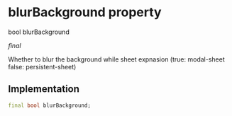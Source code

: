 


# blurBackground property







bool blurBackground
  
_<span class="feature">final</span>_



<p>Whether to blur the background while sheet expnasion (true: modal-sheet false: persistent-sheet)</p>



## Implementation

```dart
final bool blurBackground;
```







